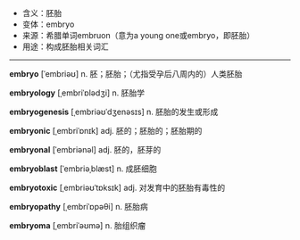 - <span class="definition">含义：胚胎</span>
- <span class="definition">变体：embryo</span>
- <span class="definition">来源：希腊单词embruon（意为a young one或embryo，即胚胎）</span>
- <span class="definition">用途：构成胚胎相关词汇</span>


---


<span class="vocabulary">**embryo**</span> [ˈembriəʊ] n. 胚；胚胎；（尤指受孕后八周内的）人类胚胎

<span class="vocabulary">**embryology**</span> [ˌembriˈɒlədʒi] n. 胚胎学

<span class="vocabulary">**embryogenesis**</span> [ˌembriəʊˈdʒenəsɪs] n. 胚胎的发生或形成

<span class="vocabulary">**embryonic**</span> [ˌembriˈɒnɪk] adj.  胚的；胚胎的；胚胎期的

<span class="vocabulary">**embryonal**</span> [ˈembriənəl] adj. 胚的，胚芽的

<span class="vocabulary">**embryoblast**</span> [ˈembriəˌblæst] n. 成胚细胞

<span class="vocabulary">**embryotoxic**</span> [ˌembriəʊˈtɒksɪk] adj. 对发育中的胚胎有毒性的

<span class="vocabulary">**embryopathy**</span> [ˌembriˈɒpəθi] n. 胚胎病

<span class="vocabulary">**embryoma**</span> [ˌembriˈəʊmə] n. 胎组织瘤
